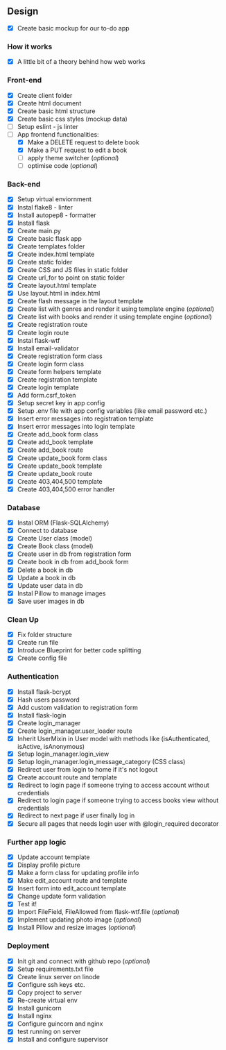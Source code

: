 ## Design

- [x] Create basic mockup for our to-do app

### How it works

- [x] A little bit of a theory behind how web works

### Front-end

- [x] Create client folder
- [x] Create html document
- [x] Create basic html structure
- [x] Create basic css styles (mockup data)
- [ ] Setup eslint - js linter
- [ ] App frontend functionalities:
  - [x] Make a DELETE request to delete book
  - [x] Make a PUT request to edit a book
  - [ ] apply theme switcher (_optional_)
  - [ ] optimise code (_optional_)

### Back-end

- [x] Setup virtual enviornment
- [x] Instal flake8 - linter
- [x] Install autopep8 - formatter
- [x] Install flask
- [x] Create main.py
- [x] Create basic flask app
- [x] Create templates folder
- [x] Create index.html template
- [x] Create static folder
- [x] Create CSS and JS files in static folder
- [x] Create url_for to point on static folder
- [x] Create layout.html template
- [x] Use layout.html in index.html
- [x] Create flash message in the layout template
- [x] Create list with genres and render it using template engine (_optional_)
- [x] Create list with books and render it using template engine (_optional_)
- [x] Create registration route
- [x] Create login route
- [x] Instal flask-wtf
- [x] Install email-validator
- [x] Create registration form class
- [x] Create login form class
- [x] Create form helpers template
- [x] Create registration template
- [x] Create login template
- [x] Add form.csrf_token
- [x] Setup secret key in app config
- [x] Setup .env file with app config variables (like email password etc.)
- [x] Insert error messages into registration template
- [x] Insert error messages into login template
- [x] Create add_book form class
- [x] Create add_book template
- [x] Create add_book route
- [x] Create update_book form class
- [x] Create update_book template
- [x] Create update_book route
- [x] Create 403,404,500 template
- [x] Create 403,404,500 error handler

### Database

- [x] Instal ORM (Flask-SQLAlchemy)
- [x] Connect to database
- [x] Create User class (model)
- [x] Create Book class (model)
- [x] Create user in db from registration form
- [x] Create book in db from add_book form
- [x] Delete a book in db
- [x] Update a book in db
- [x] Update user data in db
- [x] Instal Pillow to manage images
- [x] Save user images in db

### Clean Up

- [x] Fix folder structure
- [x] Create run file
- [x] Introduce Blueprint for better code splitting
- [x] Create config file

### Authentication

- [x] Install flask-bcrypt
- [x] Hash users password
- [x] Add custom validation to registration form
- [x] Install flask-login
- [x] Create login_manager
- [x] Create login_manager.user_loader route
- [x] Inherit UserMixin in User model with methods like (isAuthenticated, isActive, isAnonymous)
- [x] Setup login_manager.login_view
- [x] Setup login_manager.login_message_category (CSS class)
- [x] Redirect user from login to home if it's not logout
- [x] Create account route and template
- [x] Redirect to login page if someone trying to access account without credentials
- [x] Redirect to login page if someone trying to access books view without credentials
- [x] Redirect to next page if user finally log in
- [x] Secure all pages that needs login user with @login_required decorator

### Further app logic

- [x] Update account template
- [x] Display profile picture
- [x] Make a form class for updating profile info
- [x] Make edit_account route and template
- [x] Insert form into edit_account template
- [x] Change update form validation
- [x] Test it!
- [x] Import FileField, FileAllowed from flask-wtf.file (_optional_)
- [x] Implement updating photo image (_optional_)
- [x] Install Pillow and resize images (_optional_)

### Deployment

- [x] Init git and connect with github repo (_optional_)
- [x] Setup requirements.txt file
- [x] Create linux server on linode
- [x] Configure ssh keys etc.
- [x] Copy project to server
- [x] Re-create virtual env
- [x] Install gunicorn
- [x] Install nginx
- [x] Configure guincorn and nginx
- [x] test running on server
- [x] Install and configure supervisor
